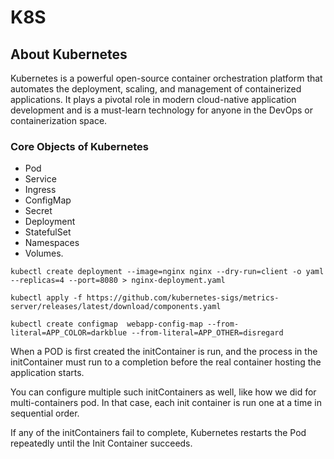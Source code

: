 # K8S

## About Kubernetes
Kubernetes is a powerful open-source container orchestration platform that automates the deployment, scaling, and management of containerized applications. It plays a pivotal role in modern cloud-native application development and is a must-learn technology for anyone in the DevOps or containerization space.

### Core Objects of Kubernetes
* Pod
* Service
* Ingress
* ConfigMap
* Secret
* Deployment
* StatefulSet
* Namespaces
* Volumes.

```
kubectl create deployment --image=nginx nginx --dry-run=client -o yaml --replicas=4 --port=8080 > nginx-deployment.yaml
```

```
kubectl apply -f https://github.com/kubernetes-sigs/metrics-server/releases/latest/download/components.yaml
```

```
kubectl create configmap  webapp-config-map --from-literal=APP_COLOR=darkblue --from-literal=APP_OTHER=disregard
```

When a POD is first created the initContainer is run, and the process in the initContainer must run to a completion before the real container hosting the application starts.

You can configure multiple such initContainers as well, like how we did for multi-containers pod. In that case, each init container is run one at a time in sequential order.

If any of the initContainers fail to complete, Kubernetes restarts the Pod repeatedly until the Init Container succeeds.
